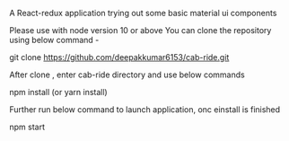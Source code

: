A React-redux application trying out some basic material ui components

Please use with node version 10 or above
You can clone the repository using below command -

git clone https://github.com/deepakkumar6153/cab-ride.git

After clone , enter cab-ride directory and use below commands

npm install (or yarn install)

Further run below command to launch application, onc einstall is finished

npm start
